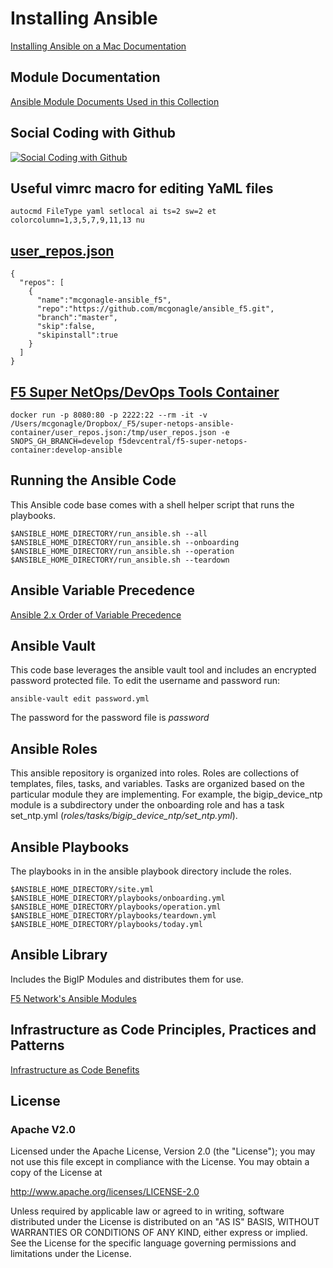 # Installing Ansible

[Installing Ansible on a Mac Documentation](docs/INSTALL.md)

## Module Documentation

[Ansible Module Documents Used in this Collection](docs/MODULES.md)

## Social Coding with Github

[![Social Coding with Github](https://img.youtube.com/vi/vTiINnsHSc4/0.jpg)](https://https://youtu.be/vTiINnsHSc4 "Social Coding with Github")


## Useful vimrc macro for editing YaML files
```
autocmd FileType yaml setlocal ai ts=2 sw=2 et colorcolumn=1,3,5,7,9,11,13 nu
```

## [user_repos.json](misc/user_repos.json)
```
{
  "repos": [
    {
      "name":"mcgonagle-ansible_f5",
      "repo":"https://github.com/mcgonagle/ansible_f5.git",
      "branch":"master",
      "skip":false,
      "skipinstall":true
    }
  ]
}
```

## [F5 Super NetOps/DevOps Tools Container](https://hub.docker.com/r/f5devcentral/f5-super-netops-container/)

```
docker run -p 8080:80 -p 2222:22 --rm -it -v /Users/mcgonagle/Dropbox/_F5/super-netops-ansible-container/user_repos.json:/tmp/user_repos.json -e SNOPS_GH_BRANCH=develop f5devcentral/f5-super-netops-container:develop-ansible
```

## Running the Ansible Code
This Ansible code base comes with a shell helper script that runs the playbooks. 
```
$ANSIBLE_HOME_DIRECTORY/run_ansible.sh --all
$ANSIBLE_HOME_DIRECTORY/run_ansible.sh --onboarding
$ANSIBLE_HOME_DIRECTORY/run_ansible.sh --operation
$ANSIBLE_HOME_DIRECTORY/run_ansible.sh --teardown
```

## Ansible Variable Precedence

[Ansible 2.x Order of Variable Precedence](docs/PRECEDENCE.md)

## Ansible Vault
This code base leverages the ansible vault tool and includes an encrypted password protected file. 
To edit the username and password run:
```
ansible-vault edit password.yml
```
The password for the password file is *password*

## Ansible Roles
This ansible repository is organized into roles. Roles are collections of templates, files, tasks,
and variables. Tasks are organized based on the particular module they are implementing. For example,
the bigip_device_ntp module is a subdirectory under the onboarding role and has a task 
set_ntp.yml (*roles/tasks/bigip_device_ntp/set_ntp.yml*).

## Ansible Playbooks
The playbooks in in the ansible playbook directory include the roles.

```
$ANSIBLE_HOME_DIRECTORY/site.yml
$ANSIBLE_HOME_DIRECTORY/playbooks/onboarding.yml
$ANSIBLE_HOME_DIRECTORY/playbooks/operation.yml
$ANSIBLE_HOME_DIRECTORY/playbooks/teardown.yml
$ANSIBLE_HOME_DIRECTORY/playbooks/today.yml
```

## Ansible Library
Includes the BigIP Modules and distributes them for use. 

[F5 Network's Ansible Modules](https://github.com/F5Networks/f5-ansible/tree/devel/library)

## Infrastructure as Code Principles, Practices and Patterns
[Infrastructure as Code Benefits](docs/IAC.md)

## License
### Apache V2.0

Licensed under the Apache License, Version 2.0 (the "License"); you may not use this file except in compliance with the License. You may obtain a copy of the License at

http://www.apache.org/licenses/LICENSE-2.0

Unless required by applicable law or agreed to in writing, software distributed under the License is distributed on an "AS IS" BASIS, WITHOUT WARRANTIES OR CONDITIONS OF ANY KIND, either express or implied. See the License for the specific language governing permissions and limitations under the License.
